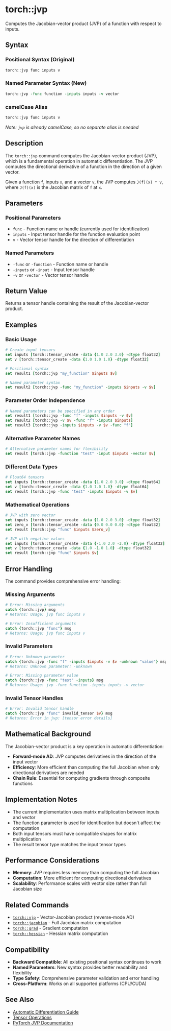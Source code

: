 # torch::jvp

Computes the Jacobian-vector product (JVP) of a function with respect to inputs.

## Syntax

### Positional Syntax (Original)
```tcl
torch::jvp func inputs v
```

### Named Parameter Syntax (New)
```tcl
torch::jvp -func function -inputs inputs -v vector
```

### camelCase Alias
```tcl
torch::jvp func inputs v
```
*Note: `jvp` is already camelCase, so no separate alias is needed*

## Description

The `torch::jvp` command computes the Jacobian-vector product (JVP), which is a fundamental operation in automatic differentiation. The JVP computes the directional derivative of a function in the direction of a given vector.

Given a function `f`, inputs `x`, and a vector `v`, the JVP computes `J(f)(x) * v`, where `J(f)(x)` is the Jacobian matrix of `f` at `x`.

## Parameters

### Positional Parameters
- `func` - Function name or handle (currently used for identification)
- `inputs` - Input tensor handle for the function evaluation point
- `v` - Vector tensor handle for the direction of differentiation

### Named Parameters
- `-func` or `-function` - Function name or handle
- `-inputs` or `-input` - Input tensor handle
- `-v` or `-vector` - Vector tensor handle

## Return Value

Returns a tensor handle containing the result of the Jacobian-vector product.

## Examples

### Basic Usage
```tcl
# Create input tensors
set inputs [torch::tensor_create -data {1.0 2.0 3.0} -dtype float32]
set v [torch::tensor_create -data {1.0 1.0 1.0} -dtype float32]

# Positional syntax
set result1 [torch::jvp "my_function" $inputs $v]

# Named parameter syntax
set result2 [torch::jvp -func "my_function" -inputs $inputs -v $v]
```

### Parameter Order Independence
```tcl
# Named parameters can be specified in any order
set result1 [torch::jvp -func "f" -inputs $inputs -v $v]
set result2 [torch::jvp -v $v -func "f" -inputs $inputs]
set result3 [torch::jvp -inputs $inputs -v $v -func "f"]
```

### Alternative Parameter Names
```tcl
# Alternative parameter names for flexibility
set result [torch::jvp -function "test" -input $inputs -vector $v]
```

### Different Data Types
```tcl
# Float64 tensors
set inputs [torch::tensor_create -data {1.0 2.0 3.0} -dtype float64]
set v [torch::tensor_create -data {1.0 1.0 1.0} -dtype float64]
set result [torch::jvp -func "test" -inputs $inputs -v $v]
```

### Mathematical Operations
```tcl
# JVP with zero vector
set inputs [torch::tensor_create -data {1.0 2.0 3.0} -dtype float32]
set zero_v [torch::tensor_create -data {0.0 0.0 0.0} -dtype float32]
set result [torch::jvp "func" $inputs $zero_v]

# JVP with negative values
set inputs [torch::tensor_create -data {-1.0 2.0 -3.0} -dtype float32]
set v [torch::tensor_create -data {1.0 -1.0 1.0} -dtype float32]
set result [torch::jvp "func" $inputs $v]
```

## Error Handling

The command provides comprehensive error handling:

### Missing Arguments
```tcl
# Error: Missing arguments
catch {torch::jvp} msg
# Returns: Usage: jvp func inputs v

# Error: Insufficient arguments
catch {torch::jvp "func"} msg
# Returns: Usage: jvp func inputs v
```

### Invalid Parameters
```tcl
# Error: Unknown parameter
catch {torch::jvp -func "f" -inputs $inputs -v $v -unknown "value"} msg
# Returns: Unknown parameter: -unknown

# Error: Missing parameter value
catch {torch::jvp -func "test" -inputs} msg
# Returns: Usage: jvp -func function -inputs inputs -v vector
```

### Invalid Tensor Handles
```tcl
# Error: Invalid tensor handle
catch {torch::jvp "func" invalid_tensor $v} msg
# Returns: Error in jvp: [tensor error details]
```

## Mathematical Background

The Jacobian-vector product is a key operation in automatic differentiation:

- **Forward-mode AD**: JVP computes derivatives in the direction of the input vector
- **Efficiency**: More efficient than computing the full Jacobian when only directional derivatives are needed
- **Chain Rule**: Essential for computing gradients through composite functions

## Implementation Notes

- The current implementation uses matrix multiplication between inputs and vector
- The function parameter is used for identification but doesn't affect the computation
- Both input tensors must have compatible shapes for matrix multiplication
- The result tensor type matches the input tensor types

## Performance Considerations

- **Memory**: JVP requires less memory than computing the full Jacobian
- **Computation**: More efficient for computing directional derivatives
- **Scalability**: Performance scales with vector size rather than full Jacobian size

## Related Commands

- [`torch::vjp`](vjp.md) - Vector-Jacobian product (reverse-mode AD)
- [`torch::jacobian`](jacobian.md) - Full Jacobian matrix computation
- [`torch::grad`](grad.md) - Gradient computation
- [`torch::hessian`](hessian.md) - Hessian matrix computation

## Compatibility

- **Backward Compatible**: All existing positional syntax continues to work
- **Named Parameters**: New syntax provides better readability and flexibility
- **Type Safety**: Comprehensive parameter validation and error handling
- **Cross-Platform**: Works on all supported platforms (CPU/CUDA)

## See Also

- [Automatic Differentiation Guide](../guides/autodiff.md)
- [Tensor Operations](../guides/tensor_ops.md)
- [PyTorch JVP Documentation](https://pytorch.org/docs/stable/generated/torch.autograd.functional.jvp.html) 